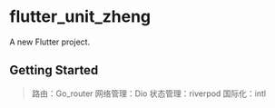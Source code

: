 # flutter_unit_zheng

A new Flutter project.

## Getting Started

> 路由：Go_router
> 网络管理：Dio
> 状态管理：riverpod
> 国际化：intl
